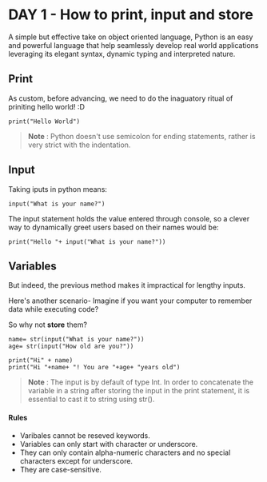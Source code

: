 # DAY 1 - How to print, input and store

A simple but effective take on object oriented language, Python is an easy and powerful language that help seamlessly develop real world applications leveraging  its elegant syntax, dynamic typing and interpreted nature.  

## Print
As custom, before advancing, we need to do the inaguatory ritual of priniting hello world! :D 
```
print("Hello World")
```

>**Note** : Python doesn't use semicolon for ending statements, rather is very strict with the indentation. 


## Input
Taking iputs in python means:
```
input("What is your name?")
```
The input statement holds the value entered through console, so a clever way to dynamically greet users based on their names would be:

```
print("Hello "+ input("What is your name?"))
```
## Variables
But indeed, the previous method makes it impractical for lengthy inputs. 

Here's another scenario- Imagine if you want your computer to remember data while executing code? 

So why not **store** them?
```
name= str(input("What is your name?"))
age= str(input("How old are you?"))

print("Hi" + name)
print("Hi "+name+ "! You are "+age+ "years old")
```
>**Note** : The input is by default of type Int. In order to concatenate the variable in a string after storing the input in the print statement, it is essential to cast it to string using str().

#### Rules
- Varibales cannot be reseved keywords.
- Variables can only start with character or underscore.
- They can only contain alpha-numeric characters and no special characters except for underscore.
- They are case-sensitive. 
